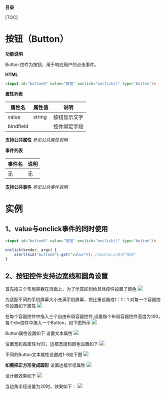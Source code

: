 **目录**

[TOC]

# 按钮（Button）

**功能说明**

Button 控件为按钮，用于响应用户的点击事件。

**HTML**

```html
<input id="button0" value="按钮" onclick="onclick()" type="button"/>
```

**属性列表**

| 属性名 | 属性值 | 说明 |
| ------------ | ------------ | ------------ |
| value | string | 按钮显示文字 |
| bindfield |   | 控件绑定字段 |

**支持公共属性**
*参见公共属性说明*

**事件列表**

| 事件名 | 说明 |
| ------------ | ------------ |
| 无 | 无 |

**支持公共事件**
*参见公共事件说明*

# 实例

## 1、value与onclick事件的同时使用

```html
<input id="button0" value="按钮" onclick="onclick()" type="button"/>
```

```javascript
onclick(sender, args) {
	alert($id("button0").get("value")); //button上显示“按钮”
}
```

## 2、按钮控件支持边宽线和圆角设置

首先拖三个布局容器在页面上，为了示意区别给具体控件设置了颜色
![](http://mobile.yyuap.com/UAPMobile/UEditor/jsp/upload/image/20150526/1432638257734017681.jpg)

为适配不同的手机屏幕大小充满手机屏幕，把比重设置成1：1：1
对每一个容器控件设置如下属性
![](http://mobile.yyuap.com/UAPMobile/UEditor/jsp/upload/image/20150526/1432638257765040906.png)

在每个容器控件中拖入三个自由布局容器控件,设置每个布局容器控件高度为100，每个div控件中拖入一个Button，如下图所示
![](http://mobile.yyuap.com/UAPMobile/UEditor/jsp/upload/image/20150526/1432638257859005747.jpg)

Button属性设置如下
设置文本属性
![](http://mobile.yyuap.com/UAPMobile/UEditor/jsp/upload/image/20150526/1432638257937042532.jpg)

设置宽和高属性为92，边框宽度和颜色设置如下
![](http://mobile.yyuap.com/UAPMobile/UEditor/jsp/upload/image/20150526/1432638258015042562.jpg)

不同的Button文本属性设置成1-9如下图
![](http://mobile.yyuap.com/UAPMobile/UEditor/jsp/upload/image/20150526/1432638258093099884.jpg)

**如需把正方形变成圆形**
设置边框半径属性
![](http://mobile.yyuap.com/UAPMobile/UEditor/jsp/upload/image/20150526/1432638258187043696.jpg)

设计器效果如下
![](http://mobile.yyuap.com/UAPMobile/UEditor/jsp/upload/image/20150526/1432638258265046715.jpg)

当边角半径设置为20时，效果如下：
![](http://mobile.yyuap.com/UAPMobile/UEditor/jsp/upload/image/20150526/1432638258484047564.jpg)


